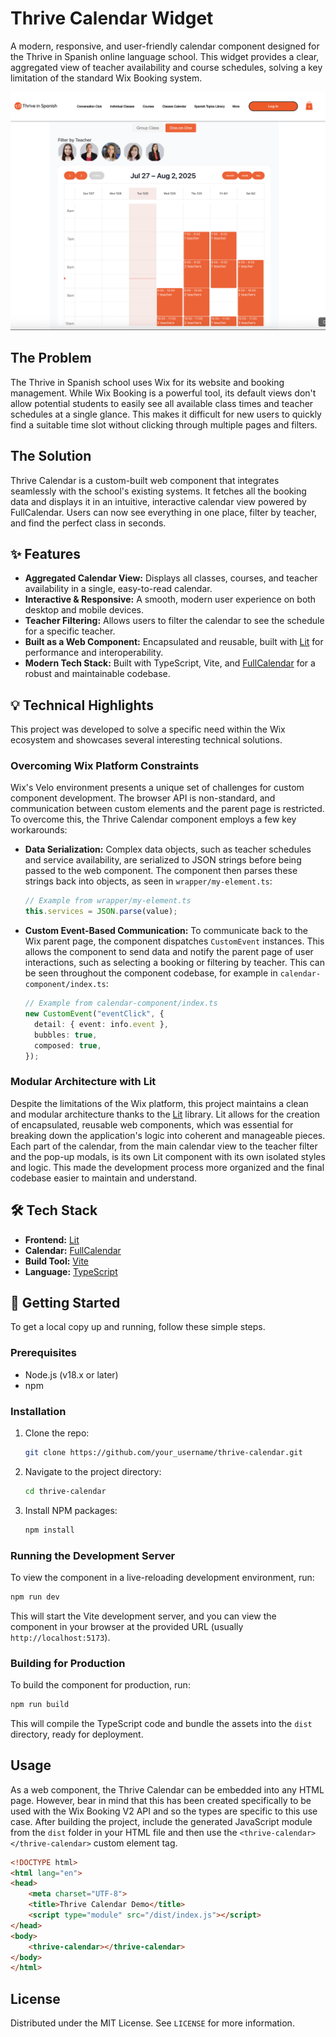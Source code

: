 # Thrive Calendar Widget

A modern, responsive, and user-friendly calendar component designed for the Thrive in Spanish online language school. This widget provides a clear, aggregated view of teacher availability and course schedules, solving a key limitation of the standard Wix Booking system.

![Thrive Calendar Screenshot](https://github.com/davecook88/wix-calendar-web-component/blob/main/public/screenshot.png?raw=true)

## The Problem

The Thrive in Spanish school uses Wix for its website and booking management. While Wix Booking is a powerful tool, its default views don't allow potential students to easily see all available class times and teacher schedules at a single glance. This makes it difficult for new users to quickly find a suitable time slot without clicking through multiple pages and filters.

## The Solution

Thrive Calendar is a custom-built web component that integrates seamlessly with the school's existing systems. It fetches all the booking data and displays it in an intuitive, interactive calendar view powered by FullCalendar. Users can now see everything in one place, filter by teacher, and find the perfect class in seconds.

## ✨ Features

- **Aggregated Calendar View:** Displays all classes, courses, and teacher availability in a single, easy-to-read calendar.
- **Interactive & Responsive:** A smooth, modern user experience on both desktop and mobile devices.
- **Teacher Filtering:** Allows users to filter the calendar to see the schedule for a specific teacher.
- **Built as a Web Component:** Encapsulated and reusable, built with [Lit](https://lit.dev) for performance and interoperability.
- **Modern Tech Stack:** Built with TypeScript, Vite, and [FullCalendar](https://fullcalendar.io) for a robust and maintainable codebase.

## 💡 Technical Highlights

This project was developed to solve a specific need within the Wix ecosystem and showcases several interesting technical solutions.

### Overcoming Wix Platform Constraints

Wix's Velo environment presents a unique set of challenges for custom component development. The browser API is non-standard, and communication between custom elements and the parent page is restricted. To overcome this, the Thrive Calendar component employs a few key workarounds:

- **Data Serialization:** Complex data objects, such as teacher schedules and service availability, are serialized to JSON strings before being passed to the web component. The component then parses these strings back into objects, as seen in `wrapper/my-element.ts`:

  ```typescript
  // Example from wrapper/my-element.ts
  this.services = JSON.parse(value);
  ```

- **Custom Event-Based Communication:** To communicate back to the Wix parent page, the component dispatches `CustomEvent` instances. This allows the component to send data and notify the parent page of user interactions, such as selecting a booking or filtering by teacher. This can be seen throughout the component codebase, for example in `calendar-component/index.ts`:

  ```typescript
  // Example from calendar-component/index.ts
  new CustomEvent("eventClick", {
    detail: { event: info.event },
    bubbles: true,
    composed: true,
  });
  ```

### Modular Architecture with Lit

Despite the limitations of the Wix platform, this project maintains a clean and modular architecture thanks to the [Lit](https://lit.dev) library. Lit allows for the creation of encapsulated, reusable web components, which was essential for breaking down the application's logic into coherent and manageable pieces. Each part of the calendar, from the main calendar view to the teacher filter and the pop-up modals, is its own Lit component with its own isolated styles and logic. This made the development process more organized and the final codebase easier to maintain and understand.

## 🛠️ Tech Stack

- **Frontend:** [Lit](https://lit.dev)
- **Calendar:** [FullCalendar](https://fullcalendar.io)
- **Build Tool:** [Vite](https://vitejs.dev)
- **Language:** [TypeScript](https://www.typescriptlang.org)

## 🚀 Getting Started

To get a local copy up and running, follow these simple steps.

### Prerequisites

- Node.js (v18.x or later)
- npm

### Installation

1. Clone the repo:
   ```sh
   git clone https://github.com/your_username/thrive-calendar.git
   ```
2. Navigate to the project directory:
   ```sh
   cd thrive-calendar
   ```
3. Install NPM packages:
   ```sh
   npm install
   ```

### Running the Development Server

To view the component in a live-reloading development environment, run:

```sh
npm run dev
```
This will start the Vite development server, and you can view the component in your browser at the provided URL (usually `http://localhost:5173`).

### Building for Production

To build the component for production, run:

```sh
npm run build
```
This will compile the TypeScript code and bundle the assets into the `dist` directory, ready for deployment.

## Usage

As a web component, the Thrive Calendar can be embedded into any HTML page. However, bear in mind that this has been created specifically to be used with the Wix Booking V2 API and so the types are specific to this use case. After building the project, include the generated JavaScript module from the `dist` folder in your HTML file and then use the `<thrive-calendar></thrive-calendar>` custom element tag.

```html
<!DOCTYPE html>
<html lang="en">
<head>
    <meta charset="UTF-8">
    <title>Thrive Calendar Demo</title>
    <script type="module" src="/dist/index.js"></script>
</head>
<body>
    <thrive-calendar></thrive-calendar>
</body>
</html>
```

## License

Distributed under the MIT License. See `LICENSE` for more information.
